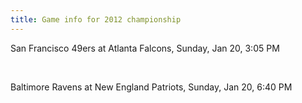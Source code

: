 ```yaml
---
title: Game info for 2012 championship
---
```

San Francisco 49ers at Atlanta Falcons, Sunday, Jan 20, 3:05 PM


<br/>

Baltimore Ravens at New England Patriots, Sunday, Jan 20, 6:40 PM

